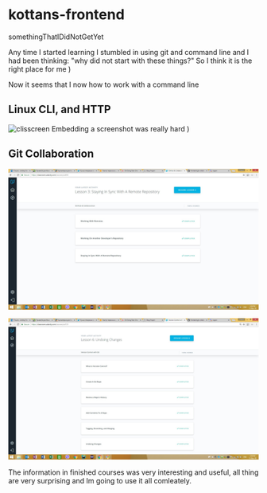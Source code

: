 # kottans-frontend
somethingThatIDidNotGetYet

Any time I started learning I stumbled in using git and command line and I had been thinking: "why did not start with these things?"
So I think it is the right place for me )

Now it seems that I now how to work with a command line

## Linux CLI, and HTTP

![clisscreen](https://user-images.githubusercontent.com/29075777/48319000-9ba5ce00-e610-11e8-9c87-c4fcf7fac756.png)
 Embedding a screenshot was really hard )

## Git Collaboration

![screen1](task_git_collaboration/githubAndCollaboration.jpg)

![screen2](task_git_collaboration/versionControlWithGit.jpg)

The information in finished courses was very interesting and useful, all thing are very surprising and Im going to use it all comleately.
